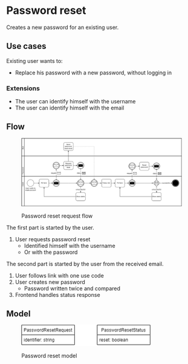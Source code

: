 # Password reset

Creates a new password for an existing user.

## Use cases

Existing user wants to:

* Replace his password with a new password, without logging in

### Extensions

* The user can identify himself with the username
* The user can identify himself with the email

## Flow

<figure><img src="../../.gitbook/assets/reset_password_bpmn.drawio.png" alt=""><figcaption><p>Password reset request flow</p></figcaption></figure>

The first part is started by the user.

1. User requests password reset
   * Identified himself with the username
   * Or with the password

The second part is started by the user from the received email.

1. User follows link with one use code
2. User creates new password
   * Password written twice and compared
3. Frontend handles status response

## Model

<figure><img src="../../.gitbook/assets/password_reset_model.drawio.png" alt=""><figcaption><p>Password reset model</p></figcaption></figure>
